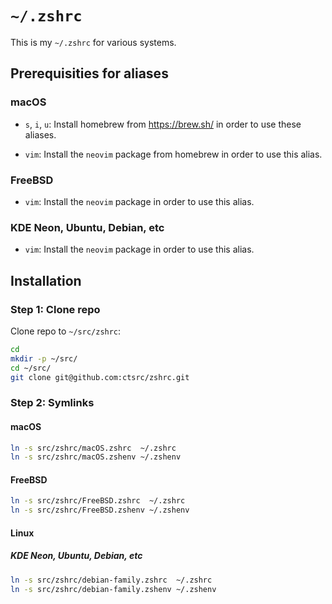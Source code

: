 # `~/.zshrc`

This is my `~/.zshrc` for various systems.

## Prerequisities for aliases

### macOS

* `s`, `i`, `u`: Install homebrew from https://brew.sh/
   in order to use these aliases.

* `vim`: Install the `neovim` package from homebrew
   in order to use this alias.

### FreeBSD

* `vim`: Install the `neovim` package
   in order to use this alias.

### KDE Neon, Ubuntu, Debian, etc

* `vim`: Install the `neovim` package
   in order to use this alias.

## Installation

### Step 1: Clone repo

Clone repo to `~/src/zshrc`:

```zsh
cd
mkdir -p ~/src/
cd ~/src/
git clone git@github.com:ctsrc/zshrc.git
```

### Step 2: Symlinks

#### macOS

```zsh
ln -s src/zshrc/macOS.zshrc  ~/.zshrc
ln -s src/zshrc/macOS.zshenv ~/.zshenv
```

#### FreeBSD

```zsh
ln -s src/zshrc/FreeBSD.zshrc  ~/.zshrc
ln -s src/zshrc/FreeBSD.zshenv ~/.zshenv
```

#### Linux

##### KDE Neon, Ubuntu, Debian, etc

```zsh
ln -s src/zshrc/debian-family.zshrc  ~/.zshrc
ln -s src/zshrc/debian-family.zshenv ~/.zshenv
```

